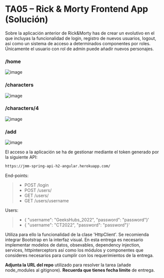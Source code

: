 # TA05 – Rick & Morty Frontend App (Solución)

Sobre la aplicación anterior de Rick&Morty has de crear un evolutivo en el que incluyas la funcionalidad de login, registro de nuevos usuarios, logout, así como un sistema de acceso a determinados componentes por roles. Únicamente el usuario con rol de admin puede añadir nuevos personajes.

### /home

 ![image](https://user-images.githubusercontent.com/16636086/159194013-1273323f-289b-4918-8d9e-c2297fda14cd.png)


### /characters

 ![image](https://user-images.githubusercontent.com/16636086/159194016-1744943d-3e66-4fcb-a912-be631eed3d4a.png)

### /characters/4

 ![image](https://user-images.githubusercontent.com/16636086/159194025-161d64e9-c946-461a-9987-8cdbf6beb773.png)

### /add

 ![image](https://user-images.githubusercontent.com/16636086/159194031-d38ab491-0573-4da8-99b6-3f0bae61fc59.png)


El acceso a la aplicación se ha de gestionar mediante el token generado por la siguiente API: 
```sh
https://jmm-spring-api-h2-angular.herokuapp.com/
```

End-points:
> 
> -	POST /login
> -	POST /users/
> -	GET  /users/
> -	GET  /users/username

Users:
> 
> - { "username": "GeeksHubs_2022", "password": "password"}'
> - { "username": "CT2022", "password": "password"}'

Utiliza para ello la funcionalidad de la clase 'HttpClient'. Se recomienda integrar Bootstrap en la interfaz visual. 
En esta entrega es necesario implementar modelos de datos, obsevables, dependency injection, services, httpinterceptors así como los módulos y componentes que consideres necesarios para cumplir con los requerimientos de la entrega.

**Adjunta la URL del repo** utilizado para resolver la tarea (añade node_modules al gitignore). **Recuerda que tienes fecha límite** de entrega. 
